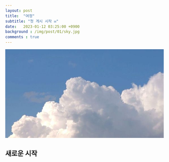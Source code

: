 ```yaml
---
layout: post
title:  "여정"
subtitle: "첫 게시 시작 ✉"
date:   2023-01-12 03:25:00 +0900
background : /img/post/01/sky.jpg
comments : true
---
```


![Blue](/img/post/01/sky.jpg)

## 새로운 시작

